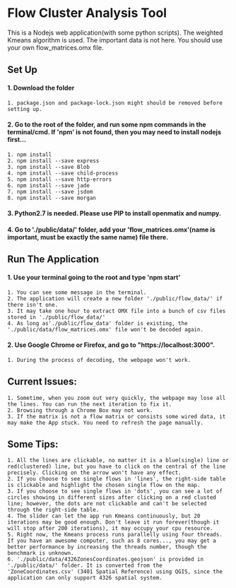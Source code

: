 # Flow Cluster Analysis Tool

This is a Nodejs web application(with some python scripts). The weighted Kmeans algorithm is used. The important data is not here. You should use your own flow_matrices.omx file. 

## Set Up
#### 1. Download the folder
    1. package.json and package-lock.json might should be removed before setting up.
#### 2. Go to the root of the folder, and run some npm commands in the terminal/cmd. If 'npm' is not found, then you may need to install nodejs first...
    1. npm install
    2. npm install --save express
    3. npm install --save Blob
    4. npm install --save child-process
    5. npm install --save http-errors
    6. npm install --save jade
    7. npm install --save jsdom
    8. npm install --save morgan
       
#### 3. Python2.7 is needed. Please use PIP to install openmatix and numpy.
#### 4. Go to './public/data/' folder, add your 'flow_matrices.omx'(name is important, must be exactly the same name) file there.

## Run The Application
#### 1. Use your terminal going to the root and type 'npm start'
    1. You can see some message in the terminal.
    2. The application will create a new folder './public/flow_data/' if there isn't one.
    3. It may take one hour to extract OMX file into a bunch of csv files stored in './public/flow_data/'
    4. As long as'./public/flow_data' folder is existing, the './public/data/flow_matrices.omx' file won't be decoded again.
#### 2. Use Google Chrome or Firefox, and go to "https://localhost:3000".
    1. During the process of decoding, the webpage won't work.
    
## Current Issues:
    1. Sometime, when you zoom out very quickly, the webpage may lose all the lines. You can run the next iteration to fix it.
    2. Browsing through a Chrome Box may not work.
    3. If the matrix is not a flow matrix or consists some wired data, it may make the App stuck. You need to refresh the page manually. 
## Some Tips:
    1. All the lines are clickable, no matter it is a blue(single) line or red(clustered) line, but you have to click on the central of the line precisely. Clicking on the arrow won't have any effect.
    2. If you choose to see single flows in 'lines', the right-side table is clickable and highlight the chosen single flow on the map.
    3. If you choose to see single flows in 'dots', you can see a lot of circles showing in different sizes after clicking on a red clusted line; however, the dots are not clickable and can't be selected through the right-side table.
    4. The slider can let the app run Kmeans continuously, but 20 iterations may be good enough. Don't leave it run forever(though it will stop after 200 iterations), it may occupy your cpu resource.
    5. Right now, the Kmeans process runs parallelly using four threads. If you have an awesome computer, such as 8 cores..., you may get a better performance by increasing the threads number, though the benchmark is unknown.
    6. './public/data/4326ZonesCoordinates.geojson' is provided in './public/data/' folder. It is converted from the 'ZoneCoordinates.csv' (3401 Spatial Reference) using QGIS, since the application can only support 4326 spatial system.
   
